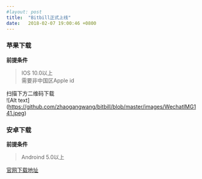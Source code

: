 ```yaml
---
#layout: post
title:  "Bitbill正式上线"
date:   2018-02-07 19:00:46 +0800
---
```

### 苹果下载

**前提条件**		
> IOS 10.0以上	
> 需要非中国区Apple id

扫描下方二维码下载			
![Alt text] (https://github.com/zhaogangwang/bitbill/blob/master/images/WechatIMG141.jpeg)

### 安卓下载

**前提条件**		
> Androind 5.0以上	



[官网下载地址](https://www.bitbill.com/cn/wallet/)

